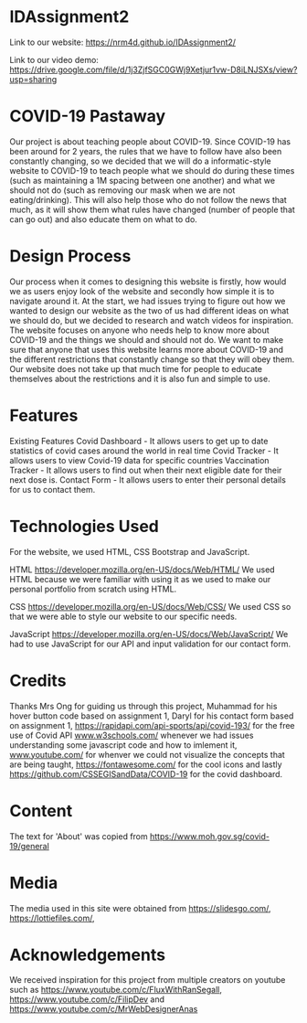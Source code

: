 # IDAssignment2
Link to our website: https://nrm4d.github.io/IDAssignment2/


Link to our video demo: https://drive.google.com/file/d/1j3ZjfSGC0GWj9Xetjur1vw-D8iLNJSXs/view?usp=sharing


# COVID-19 Pastaway


Our project is about teaching people about COVID-19. Since COVID-19 has been around for 2 years, the rules that we have to follow have also been constantly changing, so we decided that we will do a informatic-style website to COVID-19 to teach people what we should do during these times (such as maintaining a 1M spacing between one another) and what we should not do (such as removing our mask when we are not eating/drinking). This will also help those who do not follow the news that much, as it will show them what rules have changed (number of people that can go out) and also educate them on what to do.



# Design Process

Our process when it comes to designing this website is firstly, how would we as users enjoy look of the website and secondly how simple it is to navigate around it. At the start, we had issues trying to figure out how we wanted to design our website as the two of us had different ideas on what we should do, but we decided to research and watch videos for inspiration. The website focuses on anyone who needs help to know more about COVID-19 and the things we should and should not do. We want to make sure that anyone that uses this website learns more about COVID-19 and the different restrictions that constantly change so that they will obey them. Our website does not take up that much time for people to educate themselves about the restrictions and it is also fun and simple to use.

# Features


Existing Features
Covid Dashboard - It allows users to get up to date statistics of covid cases around the world in real time
Covid Tracker - It allows users to view Covid-19 data for specific countries
Vaccination Tracker - It allows users to find out when their next eligible date for their next dose is.
Contact Form - It allows users to enter their personal details for us to contact them.


# Technologies Used
For the website, we used HTML, CSS Bootstrap and JavaScript.

HTML https://developer.mozilla.org/en-US/docs/Web/HTML/ We used HTML because we were familiar with using it as we used to make our personal portfolio from scratch using HTML. 

CSS https://developer.mozilla.org/en-US/docs/Web/CSS/ We used CSS so that we were able to style our website to our specific needs.

JavaScript https://developer.mozilla.org/en-US/docs/Web/JavaScript/ We had to use JavaScript for our API and input validation for our contact form.

# Credits
Thanks Mrs Ong for guiding us through this project, 
Muhammad for his hover button code based on assignment 1,
Daryl for his contact form based on assignment 1,
https://rapidapi.com/api-sports/api/covid-193/ for the free use of Covid API
www.w3schools.com/ whenever we had issues understanding some javascript code and how to imlement it, 
www.youtube.com/ for whenver we could not visualize the concepts that are being taught, 
https://fontawesome.com/ for the cool icons
and lastly https://github.com/CSSEGISandData/COVID-19 for the covid dashboard.
# Content
The text for 'About' was copied from https://www.moh.gov.sg/covid-19/general
# Media
The media used in this site were obtained from https://slidesgo.com/, https://lottiefiles.com/, 
# Acknowledgements
We received inspiration for this project from multiple creators on youtube such as https://www.youtube.com/c/FluxWithRanSegall, https://www.youtube.com/c/FilipDev and https://www.youtube.com/c/MrWebDesignerAnas
